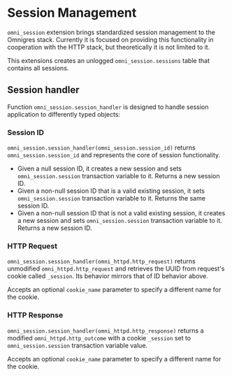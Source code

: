 # Session Management

`omni_session` extension brings standardized session management to the Omnigres stack. Currently it is focused on
providing this functionality in cooperation with the HTTP stack, but theoretically it is not limited to it.

This extensions creates an unlogged `omni_session.sessions` table that contains all sessions.

## Session handler

Function `omni_session.session_handler` is designed to handle session application to differently typed objects:

### Session ID

`omni_session.session_handler(omni_session.session_id)` returns `omni_session.session_id` and represents the core of
session functionality.

* Given a null session ID, it creates a new session and sets `omni_session.session` transaction variable to it. Returns
  a
  new session ID.
* Given a non-null session ID that is a valid existing session, it sets `omni_session.session` transaction variable to
  it.
  Returns the same session ID.
* Given a non-null session ID that is not a valid existing session, it creates a new session and sets
  `omni_session.session`
  transaction variable to it. Returns a new session ID.

### HTTP Request

`omni_session.session_handler(omni_httpd.http_request)` returns unmodified `omni_httpd.http_request` and retrieves the
UUID from request's cookie called `_session`. Its behavior mirrors that of ID behavior above.

Accepts an optional `cookie_name` parameter to specify a different name for the cookie.

### HTTP Response

`omni_session.session_handler(omni_httpd.http_response)` returns a modified `omni_httpd.http_outcome` with a cookie
`_session` set to `omni_session.session` transaction variable value.

Accepts an optional `cookie_name` parameter to specify a different name for the cookie.
